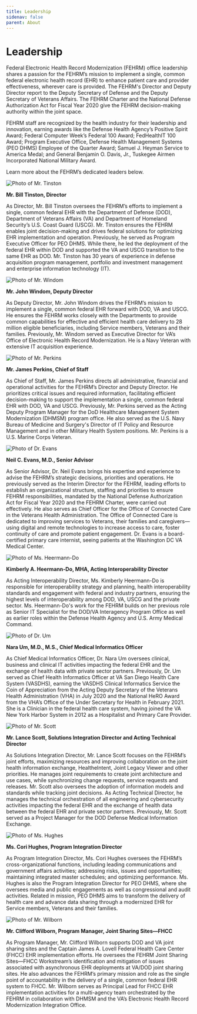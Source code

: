```yaml
---
title: Leadership
sidenav: false
parent: About
---
```

# Leadership

Federal Electronic Health Record Modernization (FEHRM) office leadership shares a passion for the FEHRM’s mission to implement a single, common federal electronic health record (EHR) to enhance patient care and provider effectiveness, wherever care is provided. The FEHRM's Director and Deputy Director report to the Deputy Secretary of Defense and the Deputy Secretary of Veterans Affairs. The FEHRM Charter and the National Defense Authorization Act for Fiscal Year 2020 give the FEHRM decision-making authority within the joint space. 

FEHRM staff are recognized by the health industry for their leadership and innovation, earning awards like the Defense Health Agency’s Positive Spirit Award; Federal Computer Week’s Federal 100 Award; FedHealthIT 100 Award; Program Executive Office, Defense Health Management Systems (PEO DHMS) Employee of the Quarter Award; Samuel J. Heyman Service to America Medal; and General Benjamin O. Davis, Jr., Tuskegee Airmen Incorporated National Military Award.

Learn more about the FEHRM’s dedicated leaders below. 

![Photo of Mr. Tinston](/images/tinston.jpg "Mr. Tinston")

**Mr. Bill Tinston, Director**

As Director, Mr. Bill Tinston oversees the FEHRM’s efforts to implement a single, common federal EHR with the Department of Defense (DOD), Department of Veterans Affairs (VA) and Department of Homeland Security’s U.S. Coast Guard (USCG). Mr. Tinston ensures the FEHRM enables joint decision-making and drives federal solutions for optimizing EHR implementation and operation. Previously, he served as Program Executive Officer for PEO DHMS. While there, he led the deployment of the federal EHR within DOD and supported the VA and USCG transition to the same EHR as DOD. Mr. Tinston has 30 years of experience in defense acquisition program management, portfolio and investment management and enterprise information technology (IT).

![Photo of Mr. Windom](/images/windom.jpg "Mr. Windom")

**Mr. John Windom, Deputy Director**

As Deputy Director, Mr. John Windom drives the FEHRM’s mission to implement a single, common federal EHR forward with DOD, VA and USCG. He ensures the FEHRM works closely with the Departments to provide common capabilities for effective and efficient health care delivery to 28 million eligible beneficiaries, including Service members, Veterans and their families. Previously, Mr. Windom served as Executive Director for VA’s Office of Electronic Health Record Modernization. He is a Navy Veteran with extensive IT acquisition experience.

![Photo of Mr. Perkins](/images/perkins_james-lores.jpg "Mr. Perkins")

**Mr. James Perkins, Chief of Staff**

As Chief of Staff, Mr. James Perkins directs all administrative, financial and operational activities for the FEHRM’s Director and Deputy Director. He prioritizes critical issues and required information, facilitating efficient decision-making to support the implementation a single, common federal EHR with DOD, VA and USCG. Previously, Mr. Perkins served as the Acting Deputy Program Manager for the DoD Healthcare Management System Modernization (DHMSM) program office. He also served as the U.S. Navy Bureau of Medicine and Surgery's Director of IT Policy and Resource Management and in other Military Health System positions. Mr. Perkins is a U.S. Marine Corps Veteran. 

![Photo of Dr. Evans](/images/evans.jpg "Dr. Evans")

**Neil C. Evans, M.D., Senior Advisor**

As Senior Advisor, Dr. Neil Evans brings his expertise and experience to advise the FEHRM’s strategic decisions, priorities and operations. He previously served as the Interim Director for the FEHRM, leading efforts to establish an organizational structure, staffing and priorities to ensure FEHRM responsibilities, mandated by the National Defense Authorization Act for Fiscal Year 2020 and the FEHRM Charter, were carried out effectively. He also serves as Chief Officer for the Office of Connected Care in the Veterans Health Administration. The Office of Connected Care is dedicated to improving services to Veterans, their families and caregivers—using digital and remote technologies to increase access to care, foster continuity of care and promote patient engagement. Dr. Evans is a board-certified primary care internist, seeing patients at the Washington DC VA Medical Center.

![Photo of Ms. Heermann-Do](/images/kimberlyheermann-do.jpg "Ms. Heermann-Do")

**Kimberly A. Heermann-Do, MHA, Acting Interoperability Director**

As Acting Interoperability Director, Ms. Kimberly Heermann-Do is responsible for interoperability strategy and planning, health interoperability standards and engagement with federal and industry partners, ensuring the highest levels of interoperability among DOD, VA, USCG and the private sector. Ms. Heermann-Do's work for the FEHRM builds on her previous role as Senior IT Specialist for the DOD/VA Interagency Program Office as well as earlier roles within the Defense Health Agency and U.S. Army Medical Command.

![Photo of Dr. Um](/images/um_nara_web_1000px.jpg "Dr. Um")

**Nara Um, M.D., M.S., Chief Medical Informatics Officer**

As Chief Medical Informatics Officer, Dr. Nara Um oversees clinical, business and clinical IT activities impacting the federal EHR and the exchange of health data with private sector partners. Previously, Dr. Um served as Chief Health Informatics Officer at VA San Diego Health Care System (VASDHS), earning the VASDHS Clinical Informatics Service the Coin of Appreciation from the Acting Deputy Secretary of the Veterans Health Administration (VHA) in July 2020 and the National HeRO Award from the VHA’s Office of the Under Secretary for Health in February 2021. She is a Clinician in the federal health care system, having joined the VA New York Harbor System in 2012 as a Hospitalist and Primary Care Provider.

![Photo of Mr. Scott](/images/scott.png "Mr. Scott")

**Mr. Lance Scott, Solutions Integration Director and Acting Technical Director**

As Solutions Integration Director, Mr. Lance Scott focuses on the FEHRM’s joint efforts, maximizing resources and improving collaboration on the joint health information exchange, HealtheIntent, Joint Legacy Viewer and other priorities. He manages joint requirements to create joint architecture and use cases, while synchronizing change requests, service requests and releases. Mr. Scott also oversees the adoption of information models and standards while tracking joint decisions. As Acting Technical Director, he manages the technical orchestration of all engineering and cybersecurity activities impacting the federal EHR and the exchange of health data between the federal EHR and private sector partners. Previously, Mr. Scott served as a Project Manager for the DOD Defense Medical Information Exchange.

![Photo of Ms. Hughes](/images/hughes.jpg "Ms. Hughes")

**Ms. Cori Hughes, Program Integration Director**

As Program Integration Director, Ms. Cori Hughes oversees the FEHRM’s cross-organizational functions, including leading communications and government affairs activities; addressing risks, issues and opportunities; maintaining integrated master schedules; and optimizing performance. Ms. Hughes is also the Program Integration Director for PEO DHMS, where she oversees media and public engagements as well as congressional and audit activities. Related in mission, PEO DHMS aims to transform the delivery of health care and advance data sharing through a modernized EHR for Service members, Veterans and their families.

![Photo of Mr. Wilborn](/images/wilborn_clifford_web.jpg "Mr. Wilborn")

**Mr. Clifford Wilborn, Program Manager, Joint Sharing Sites—FHCC**

As Program Manager, Mr. Clifford Wilborn supports DOD and VA joint sharing sites and the Captain James A. Lovell Federal Health Care Center (FHCC) EHR implementation efforts. He oversees the FEHRM Joint Sharing Sites—FHCC Workstream’s identification and mitigation of issues associated with asynchronous EHR deployments at VA/DOD joint sharing sites. He also advances the FEHRM’s primary mission and role as the single point of accountability in the delivery of a single, common federal EHR system to FHCC. Mr. Wilborn serves as Principal Lead for FHCC EHR implementation activities for a multi-agency team orchestrated by the FEHRM in collaboration with DHMSM and the VA’s Electronic Health Record Modernization Integration Office.